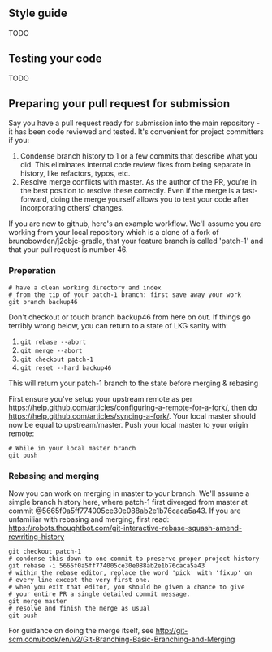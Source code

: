 ## Style guide
TODO

## Testing your code
TODO

## Preparing your pull request for submission
Say you have a pull request ready for submission into the main repository - it has
been code reviewed and tested.
It's convenient for project committers if you:

1.  Condense branch history to 1 or a few commits that describe what you did.  This
eliminates internal code review fixes from being separate in history,
like refactors, typos, etc.
2.  Resolve merge conflicts with master.  As the author of the PR, you're in the
best position to resolve these correctly.  Even if the merge is a fast-forward,
doing the merge yourself allows you to test your code after incorporating others'
changes.

If you are new to github, here's an example workflow.
We'll assume you are working from your local repository
which is a clone of a fork of brunobowden/j2objc-gradle, that your feature
branch is called 'patch-1' and that your pull request is number 46.

### Preperation
```
# have a clean working directory and index
# from the tip of your patch-1 branch: first save away your work
git branch backup46
```

Don't checkout or touch branch backup46 from here on out.  If things
go terribly wrong below, you can return to a state of LKG sanity with:

1.  `git rebase --abort`
2.  `git merge --abort`
3.  `git checkout patch-1`
4.  `git reset --hard backup46`

This will return your patch-1 branch to the state before merging & rebasing

First ensure you've setup your upstream remote as per 
https://help.github.com/articles/configuring-a-remote-for-a-fork/,
then do https://help.github.com/articles/syncing-a-fork/.
Your local master should now be equal to upstream/master.
Push your local master to your origin remote:
```
# While in your local master branch
git push
```

### Rebasing and merging
Now you can work on merging in master to your branch.  We'll assume a simple
branch history here, where patch-1 first diverged from master at commit
@5665f0a5ff774005ce30e088ab2e1b76caca5a43.  If you are unfamiliar
with rebasing and merging, first read:
https://robots.thoughtbot.com/git-interactive-rebase-squash-amend-rewriting-history 
```
git checkout patch-1
# condense this down to one commit to preserve proper project history
git rebase -i 5665f0a5ff774005ce30e088ab2e1b76caca5a43
# within the rebase editor, replace the word 'pick' with 'fixup' on
# every line except the very first one. 
# when you exit that editor, you should be given a chance to give
# your entire PR a single detailed commit message.
git merge master
# resolve and finish the merge as usual
git push
```

For guidance on doing the merge itself, see
http://git-scm.com/book/en/v2/Git-Branching-Basic-Branching-and-Merging
